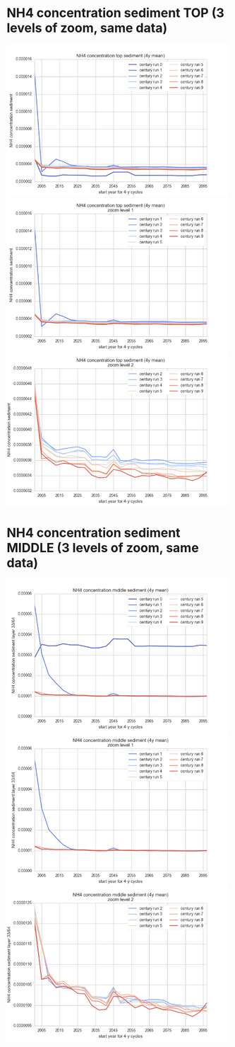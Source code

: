 # NH4 concentration sediment TOP (3 levels of zoom, same data) 

![](../figures/NH4sedtop.png) 
![](../figures/NH4sedtopzoomed1.png) 
![](../figures/NH4sedtopzoomed2.png) 

# NH4 concentration sediment MIDDLE (3 levels of zoom, same data) 

![](../figures/NH4sedmid.png) 
![](../figures/NH4sedmidzoomed1.png) 
![](../figures/NH4sedmidzoomed2.png)
